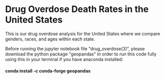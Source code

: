 # Drug Overdose Death Rates in the United States 
This is our drug overdose analysis for the United States where we compare genders, races, and ages within each state.

Before running the jupyter notebook file "drug_overdose(3)", please download the python package "geopandas" in order to run this code fully using this in your terminal if you have anaconda installed:
#### conda install -c conda-forge geopandas
